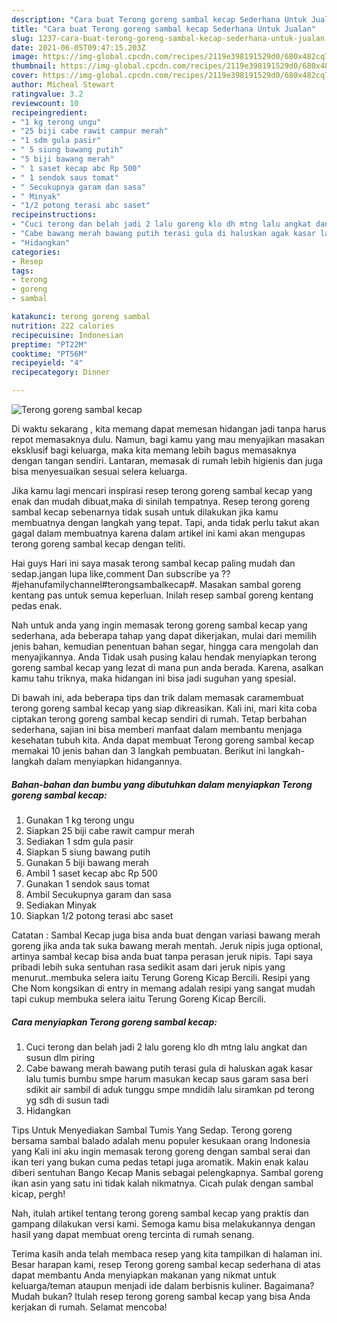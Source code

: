 ```yaml
---
description: "Cara buat Terong goreng sambal kecap Sederhana Untuk Jualan"
title: "Cara buat Terong goreng sambal kecap Sederhana Untuk Jualan"
slug: 1237-cara-buat-terong-goreng-sambal-kecap-sederhana-untuk-jualan
date: 2021-06-05T09:47:15.203Z
image: https://img-global.cpcdn.com/recipes/2119e398191529d0/680x482cq70/terong-goreng-sambal-kecap-foto-resep-utama.jpg
thumbnail: https://img-global.cpcdn.com/recipes/2119e398191529d0/680x482cq70/terong-goreng-sambal-kecap-foto-resep-utama.jpg
cover: https://img-global.cpcdn.com/recipes/2119e398191529d0/680x482cq70/terong-goreng-sambal-kecap-foto-resep-utama.jpg
author: Micheal Stewart
ratingvalue: 3.2
reviewcount: 10
recipeingredient:
- "1 kg terong ungu"
- "25 biji cabe rawit campur merah"
- "1 sdm gula pasir"
- " 5 siung bawang putih"
- "5 biji bawang merah"
- " 1 saset kecap abc Rp 500"
- " 1 sendok saus tomat"
- " Secukupnya garam dan sasa"
- " Minyak"
- "1/2 potong terasi abc saset"
recipeinstructions:
- "Cuci terong dan belah jadi 2 lalu goreng klo dh mtng lalu angkat dan susun dlm piring"
- "Cabe bawang merah bawang putih terasi gula di haluskan agak kasar lalu tumis bumbu smpe harum masukan kecap saus garam sasa beri sdikit air sambil di aduk tunggu smpe mndidih lalu siramkan pd terong yg sdh di susun tadi"
- "Hidangkan"
categories:
- Resep
tags:
- terong
- goreng
- sambal

katakunci: terong goreng sambal 
nutrition: 222 calories
recipecuisine: Indonesian
preptime: "PT22M"
cooktime: "PT56M"
recipeyield: "4"
recipecategory: Dinner

---
```



![Terong goreng sambal kecap](https://img-global.cpcdn.com/recipes/2119e398191529d0/680x482cq70/terong-goreng-sambal-kecap-foto-resep-utama.jpg)

Di waktu  sekarang , kita memang dapat memesan hidangan jadi tanpa harus repot memasaknya dulu. Namun, bagi kamu yang mau menyajikan masakan eksklusif bagi keluarga, maka kita memang lebih bagus memasaknya dengan tangan sendiri. Lantaran, memasak di rumah lebih higienis dan juga bisa menyesuaikan sesuai selera keluarga.

Jika kamu lagi mencari inspirasi resep terong goreng sambal kecap yang enak dan mudah dibuat,maka di sinilah tempatnya. Resep terong goreng sambal kecap  sebenarnya tidak susah untuk dilakukan jika kamu membuatnya dengan langkah yang tepat. Tapi, anda tidak perlu takut akan gagal dalam membuatnya 
karena dalam artikel ini kami akan mengupas terong goreng sambal kecap dengan teliti.  

Hai guys Hari ini saya masak terong sambal kecap paling mudah dan sedap.jangan lupa like,comment Dan subscribe ya ??#jehanufamilychannel#terongsambalkecap#. Masakan sambal goreng kentang pas untuk semua keperluan. Inilah resep sambal goreng kentang pedas enak.

Nah untuk anda yang ingin memasak terong goreng sambal kecap yang sederhana, ada beberapa tahap yang dapat dikerjakan, mulai dari memilih jenis bahan, kemudian penentuan bahan segar, hingga cara mengolah dan menyajikannya. Anda Tidak usah pusing kalau hendak menyiapkan terong goreng sambal kecap yang lezat di mana pun anda berada. Karena, asalkan kamu  tahu triknya, maka hidangan ini bisa jadi suguhan yang spesial.

Di bawah ini, ada beberapa tips dan trik dalam memasak caramembuat terong goreng sambal kecap yang siap dikreasikan. Kali ini, mari kita coba ciptakan terong goreng sambal kecap sendiri di rumah. Tetap berbahan sederhana, sajian ini bisa memberi manfaat dalam membantu menjaga kesehatan tubuh kita. Anda dapat membuat Terong goreng sambal kecap memakai 10 jenis bahan dan 3 langkah pembuatan. Berikut ini langkah-langkah dalam menyiapkan hidangannya.

<!--inarticleads1-->

##### Bahan-bahan dan bumbu yang dibutuhkan dalam menyiapkan Terong goreng sambal kecap:

1. Gunakan 1 kg terong ungu
1. Siapkan 25 biji cabe rawit campur merah
1. Sediakan 1 sdm gula pasir
1. Siapkan  5 siung bawang putih
1. Gunakan 5 biji bawang merah
1. Ambil  1 saset kecap abc Rp 500
1. Gunakan  1 sendok saus tomat
1. Ambil  Secukupnya garam dan sasa
1. Sediakan  Minyak
1. Siapkan 1/2 potong terasi abc saset


Catatan : Sambal Kecap juga bisa anda buat dengan variasi bawang merah goreng jika anda tak suka bawang merah mentah. Jeruk nipis juga optional, artinya sambal kecap bisa anda buat tanpa perasan jeruk nipis. Tapi saya pribadi lebih suka sentuhan rasa sedikit asam dari jeruk nipis yang menurut..membuka selera iaitu Terung Goreng Kicap Bercili. Resipi yang Che Nom kongsikan di entry in memang adalah resipi yang sangat mudah tapi cukup membuka selera iaitu Terung Goreng Kicap Bercili. 

<!--inarticleads2-->

##### Cara menyiapkan Terong goreng sambal kecap:

1. Cuci terong dan belah jadi 2 lalu goreng klo dh mtng lalu angkat dan susun dlm piring
1. Cabe bawang merah bawang putih terasi gula di haluskan agak kasar lalu tumis bumbu smpe harum masukan kecap saus garam sasa beri sdikit air sambil di aduk tunggu smpe mndidih lalu siramkan pd terong yg sdh di susun tadi
1. Hidangkan


Tips Untuk Menyediakan Sambal Tumis Yang Sedap. Terong goreng bersama sambal balado adalah menu populer kesukaan orang Indonesia yang Kali ini aku ingin memasak terong goreng dengan sambal serai dan ikan teri yang bukan cuma pedas tetapi juga aromatik. Makin enak kalau diberi sentuhan Bango Kecap Manis sebagai pelengkapnya. Sambal goreng ikan asin yang satu ini tidak kalah nikmatnya. Cicah pulak dengan sambal kicap, pergh! 

Nah, itulah artikel tentang  terong goreng sambal kecap  yang praktis dan gampang dilakukan versi kami. Semoga kamu bisa melakukannya dengan hasil yang dapat membuat oreng tercinta di rumah senang. 

Terima kasih anda telah membaca resep yang kita tampilkan di halaman ini. Besar harapan kami, resep  Terong goreng sambal kecap sederhana di atas dapat membantu Anda menyiapkan makanan yang nikmat untuk keluarga/teman ataupun menjadi ide dalam berbisnis kuliner. Bagaimana? Mudah bukan? Itulah resep terong goreng sambal kecap yang bisa Anda kerjakan di rumah. Selamat mencoba!

